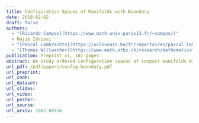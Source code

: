 ```yaml
---
title: Configuration Spaces of Manifolds with Boundary
date: 2018-02-02
draft: false
authors:
  - "[Ricardo Campos](https://www.math.univ-paris13.fr/~campos/)"
  - Najib Idrissi
  - "[Pascal Lambrechts](https://uclouvain.be/fr/repertoires/pascal.lambrechts)"
  - "[Thomas Willwacher](https://www.math.ethz.ch/research/mathematical-physics/thomas-willwacher.html)"
publication: Preprint v1, 107 pages
abstract: We study ordered configuration spaces of compact manifolds with boundary. We show that for a large class of such manifolds, the real homotopy type of the configuration spaces only depends on the real homotopy type of the pair consisting of the manifold and its boundary. We moreover describe explicit real models of these configuration spaces using three different approaches. We do this by adapting previous constructions for configuration spaces of closed manifolds which relied on Kontsevich's proof of the formality of the little disks operads. We also prove that our models are compatible with the richer structure of configuration spaces, respectively a module over the Swiss-Cheese operad, a module over the associative algebra of configurations in a collar around the boundary of the manifold, and a module over the little disks operad.
url_pdf: /pdf/papers/config-boundary.pdf
url_preprint:
url_code:
url_dataset:
url_slides:
url_video:
url_poster:
url_source:
url_arxiv: 1802.00716
---
```

